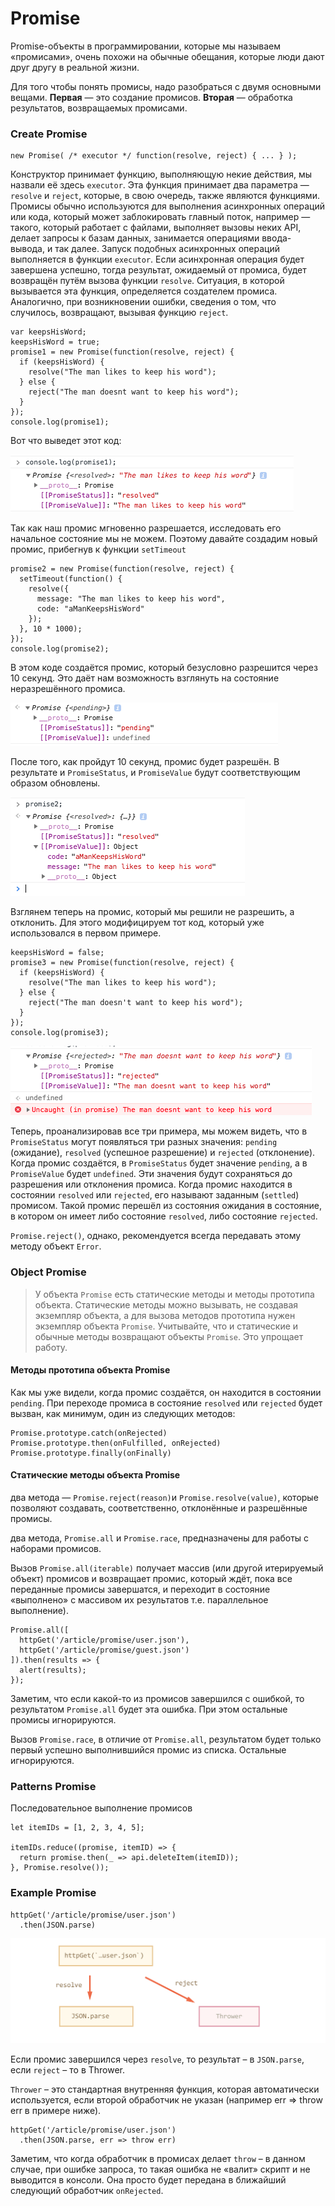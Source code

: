 # Promise

Promise-объекты в программировании, которые мы называем «промисами», очень похожи на обычные обещания, которые люди дают друг другу в реальной жизни.

Для того чтобы понять промисы, надо разобраться с двумя основными вещами. **Первая** — это создание промисов. **Вторая** — обработка результатов, возвращаемых промисами.



### Create Promise

```text
new Promise( /* executor */ function(resolve, reject) { ... } );
```

Конструктор принимает функцию, выполняющую некие действия, мы назвали её здесь `executor`. Эта функция принимает два параметра — `resolve` и `reject`, которые, в свою очередь, также являются функциями. Промисы обычно используются для выполнения асинхронных операций или кода, который может заблокировать главный поток, например — такого, который работает с файлами, выполняет вызовы неких API, делает запросы к базам данных, занимается операциями ввода-вывода, и так далее. Запуск подобных асинхронных операций выполняется в функции `executor`. Если асинхронная операция будет завершена успешно, тогда результат, ожидаемый от промиса, будет возвращён путём вызова функции `resolve`. Ситуация, в которой вызывается эта функция, определяется создателем промиса. Аналогично, при возникновении ошибки, сведения о том, что случилось, возвращают, вызывая функцию `reject`.

```text
var keepsHisWord;
keepsHisWord = true;
promise1 = new Promise(function(resolve, reject) {
  if (keepsHisWord) {
    resolve("The man likes to keep his word");
  } else {
    reject("The man doesnt want to keep his word");
  }
});
console.log(promise1);
```

Вот что выведет этот код:

![](../.gitbook/assets/8e2f527a185616e8dbb6fa3433303d54.png)

Так как наш промис мгновенно разрешается, исследовать его начальное состояние мы не можем. Поэтому давайте создадим новый промис, прибегнув к функции `setTimeout`

```text
promise2 = new Promise(function(resolve, reject) {
  setTimeout(function() {
    resolve({
      message: "The man likes to keep his word",
      code: "aManKeepsHisWord"
    });
  }, 10 * 1000);
});
console.log(promise2);
```

В этом коде создаётся промис, который безусловно разрешится через 10 секунд. Это даёт нам возможность взглянуть на состояние неразрешённого промиса.

![](../.gitbook/assets/bd482813d5a8d53df3eb39b716b8c0b7.png)

После того, как пройдут 10 секунд, промис будет разрешён. В результате и `PromiseStatus`, и `PromiseValue` будут соответствующим образом обновлены. 

![](../.gitbook/assets/707ff774ad727f4e41a247714182d7fd.png)

Взглянем теперь на промис, который мы решили не разрешить, а отклонить. Для этого модифицируем тот код, который уже использовался в первом примере.

```text
keepsHisWord = false;
promise3 = new Promise(function(resolve, reject) {
  if (keepsHisWord) {
    resolve("The man likes to keep his word");
  } else {
    reject("The man doesn't want to keep his word");
  }
});
console.log(promise3);
```

![](../.gitbook/assets/bd1cd1aa66cdd5969cb7e8726236938d.png)

Теперь, проанализировав все три примера, мы можем видеть, что в `PromiseStatus` могут появляться три разных значения: `pending` \(ожидание\), `resolved` \(успешное разрешение\) и `rejected` \(отклонение\). Когда промис создаётся, в `PromiseStatus` будет значение `pending`, а в `PromiseValue` будет `undefined`. Эти значения будут сохраняться до разрешения или отклонения промиса. Когда промис находится в состоянии `resolved` или `rejected`, его называют заданным \(`settled`\) промисом. Такой промис перешёл из состояния ожидания в состояние, в котором он имеет либо состояние `resolved`, либо состояние `rejected`.

`Promise.reject()`, однако, рекомендуется всегда передавать этому методу объект `Error`.  




### Object Promise

> У объекта `Promise` есть статические методы и методы прототипа объекта. Статические методы можно вызывать, не создавая экземпляр объекта, а для вызова методов прототипа нужен экземпляр объекта `Promise`. Учитывайте, что и статические и обычные методы возвращают объекты `Promise`. Это упрощает работу.

#### Методы прототипа объекта Promise

Как мы уже видели, когда промис создаётся, он находится в состоянии `pending`. При переходе промиса в состояние `resolved` или `rejected` будет вызван, как минимум, один из следующих методов:

```text
Promise.prototype.catch(onRejected)
Promise.prototype.then(onFulfilled, onRejected)
Promise.prototype.finally(onFinally)
```

#### Статические методы объекта Promise

два метода — `Promise.reject(reason)`и `Promise.resolve(value)`, которые позволяют создавать, соответственно, отклонённые и разрешённые промисы.

два метода, `Promise.all` и `Promise.race`, предназначены для работы с наборами промисов.

Вызов `Promise.all(iterable)` получает массив \(или другой итерируемый объект\) промисов и возвращает промис, который ждёт, пока все переданные промисы завершатся, и переходит в состояние «выполнено» с массивом их результатов т.е. параллельное выполнение\).

```text
Promise.all([
  httpGet('/article/promise/user.json'),
  httpGet('/article/promise/guest.json')
]).then(results => {
  alert(results);
});
```

Заметим, что если какой-то из промисов завершился с ошибкой, то результатом `Promise.all` будет эта ошибка. При этом остальные промисы игнорируются.

Вызов `Promise.race`, в отличие от `Promise.all`, результатом будет только первый успешно выполнившийся промис из списка. Остальные игнорируются.



### Patterns Promise

Последовательное выполнение промисов

```text
let itemIDs = [1, 2, 3, 4, 5];

itemIDs.reduce((promise, itemID) => {
  return promise.then(_ => api.deleteItem(itemID));
}, Promise.resolve());
```



### Example Promise

```text
httpGet('/article/promise/user.json')
  .then(JSON.parse)
```

![](../.gitbook/assets/promiseloadavatarchain-1-2x.png)

Если промис завершился через `resolve`, то результат – в `JSON.parse`, если `reject` – то в Thrower.

`Thrower` – это стандартная внутренняя функция, которая автоматически используется, если второй обработчик не указан \(например err =&gt; throw err в примере ниже\).

```text
httpGet('/article/promise/user.json')
  .then(JSON.parse, err => throw err)
```

Заметим, что когда обработчик в промисах делает `throw` – в данном случае, при ошибке запроса, то такая ошибка не «валит» скрипт и не выводится в консоли. Она просто будет передана в ближайший следующий обработчик `onRejected`.

